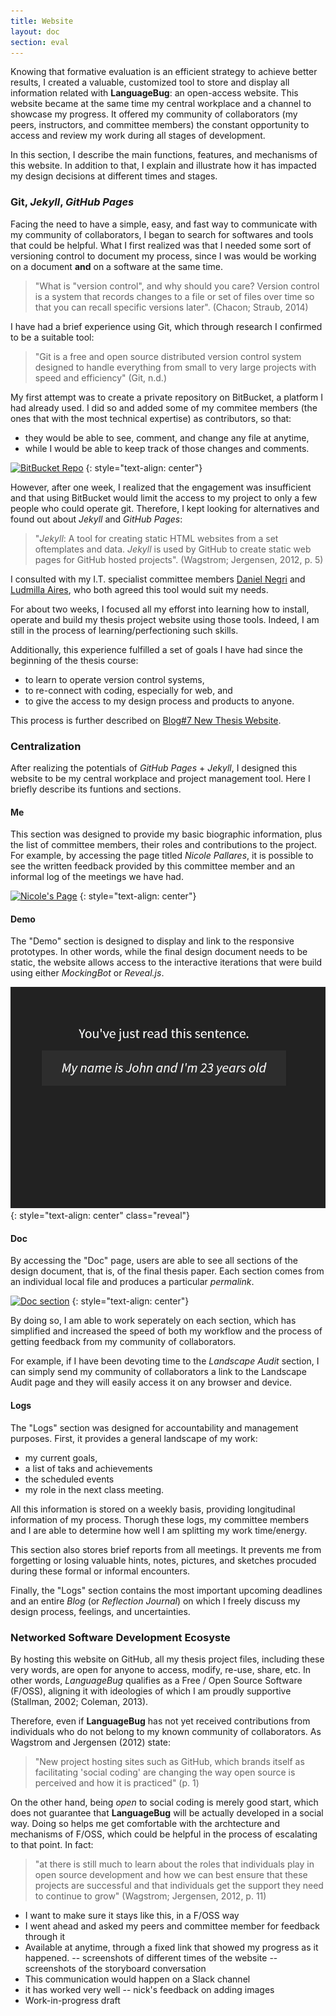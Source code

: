 ```yaml
---
title: Website
layout: doc
section: eval
---
```


Knowing that formative evaluation is an efficient strategy to achieve better results, I created a valuable, customized tool to store and display all information related with **LanguageBug**: an open-access website. This website became at the same time my central workplace and a channel to showcase my progress. It offered my community of collaborators (my peers, instructors, and committee members) the constant opportunity to access and review my work during all stages of development.

In this section, I describe the main functions, features, and mechanisms of this website. In addition to that, I explain and illustrate how it has impacted my design decisions at different times and stages.

### Git, *Jekyll*, *GitHub Pages*

Facing the need to have a simple, easy, and fast way to communicate with my community of collaborators, I began to search for softwares and tools that could be helpful. What I first realized was that I needed some sort of versioning control to document my process, since I was would be working on a document **and** on a software at the same time.

> "What is "version control", and why should you care? Version control is a system that records changes to a file or set of files over time so that you can recall specific versions later". (Chacon; Straub, 2014)

I have had a brief experience using Git, which through research I confirmed to be a suitable tool:

> "Git is a free and open source distributed version control system designed to handle everything from small to very large projects with speed and efficiency" (Git, n.d.)

My first attempt was to create a private repository on BitBucket, a platform I had already used. I did so and added some of my commitee members (the ones that with the most technical expertise) as contributors, so that:

- they would be able to see, comment, and change any file at anytime,
- while I would be able to keep track of those changes and comments.

[![BitBucket Repo]({{site.baseurl}}/images/eval-website-bitbucket.png)]({{site.baseurl}}/images/eval-website-bitbucket.png)
{: style="text-align: center"}

However, after one week, I realized that the engagement was insufficient and that using BitBucket would limit the access to my project to only a few people who could operate git. Therefore, I kept looking for alternatives and found out about *Jekyll* and *GitHub Pages*:

> "*Jekyll*: A tool for creating static HTML websites from a set oftemplates and data. *Jekyll* is used by GitHub to create static web pages for GitHub hosted projects". (Wagstrom; Jergensen, 2012, p. 5)

I consulted with my I.T. specialist committee members [Daniel Negri](/people/daniel.html) and [Ludmilla Aires](/people/lud.html), who both agreed this tool would suit my needs. 

For about two weeks, I focused all my efforst into learning how to install, operate and build my thesis project website using those tools. Indeed, I am still in the process of learning/perfectioning such skills.

Additionally, this experience fulfilled a set of goals I have had since the beginning of the thesis course: 

- to learn to operate version control systems,
- to re-connect with coding, especially for web, and
- to give the access to my design process and products to anyone.

This process is further described on [Blog#7 New Thesis Website](/blog/2016/03/20/blog7-new-thesis-website.html).

### Centralization

After realizing the potentials of *GitHub Pages* + *Jekyll*, I designed this website to be my central workplace and project management tool. Here I briefly describe its funtions and sections.

#### Me

This section was designed to provide my basic biographic information, plus the list of committee members, their roles and contributions to the project. For example, by accessing the page titled *Nicole Pallares*, it is possible to see the written feedback provided by this committee member and an informal log of the meetings we have had.

[![Nicole's Page]({{site.baseurl}}/images/eval-website-nicole.png)]({{site.baseurl}}/images/eval-website-nicole.png)
{: style="text-align: center"}

#### Demo

The "Demo" section is designed to display and link to the responsive prototypes. In other words, while the final design document needs to be static, the website allows access to the interactive iterations that were build using either *MockingBot* or *Reveal.js*.

![reveal1.PNG](/images/prototype/image04.png)
{: style="text-align: center" class="reveal"}

#### Doc

By accessing the "Doc" page, users are able to see all sections of the design document, that is, of the final thesis paper. Each section comes from an individual local file and produces a particular *permalink*.

[![Doc section]({{site.baseurl}}/images/eval-website-doc.png)]({{site.baseurl}}/images/eval-website-doc.png)
{: style="text-align: center"}

By doing so, I am able to work seperately on each section, which has simplified and increased the speed of both my workflow and the process of getting feedback from my community of collaborators. 

For example, if I have been devoting time to the *Landscape Audit* section, I can simply send my community of collaborators a link to the Landscape Audit page and they will easily access it on any browser and device.

#### Logs

The "Logs" section was designed for accountability and management purposes. First, it provides a general landscape of my work: 

- my current goals,
- a list of taks and achievements
- the scheduled events
- my role in the next class meeting.

All this information is stored on a weekly basis, providing longitudinal information of my process. Thorugh these logs, my committee members and I are able to determine how well I am splitting my work time/energy.

This section also stores brief reports from all meetings. It prevents me from forgetting or losing valuable hints, notes, pictures, and sketches procuded during these formal or informal encounters.

Finally, the "Logs" section contains the most important upcoming deadlines and an entire *Blog* (or *Reflection Journal*) on which I freely discuss my design process, feelings, and uncertainties.

### Networked Software Development Ecosyste

By hosting this website on GitHub, all my thesis project files, including these very words, are open for anyone to access, modify, re-use, share, etc. In other words, *LanguageBug* qualifies as a Free / Open Source Software (F/OSS), aligning it with ideologies of which I am proudly supportive (Stallman, 2002; Coleman, 2013).

Therefore, even if **LanguageBug** has not yet received contributions from individuals who do not belong to my known community of collaborators. As Wagstrom and Jergensen (2012) state:

> "New project hosting sites such as GitHub, which brands itself as facilitating 'social coding' are changing the way open source is perceived and how it is practiced" (p. 1)

On the other hand, being *open* to social coding is merely good start, which does not guarantee that **LanguageBug** will be actually developed in a social way. Doing so helps me get comfortable with the archtecture and mechanisms of F/OSS, which could be helpful in the process of escalating to that point. In fact:

> "at there is still much to learn about the roles that individuals play in open source development and how we can best ensure that these projects are successful and that individuals get the support they need to continue to grow" (Wagstrom; Jergensen, 2012, p. 11)


* I want to make sure it stays like this, in a F/OSS way
* I went ahead and asked my peers and committee member for feedback through it
* Available at anytime, through a fixed link that showed my progress as it happened.
-- screenshots of different times of the website
-- screenshots of the storyboard conversation
* This communication would happen on a Slack channel
* it has worked very well
-- nick's feedback on adding images
* Work-in-progress draft